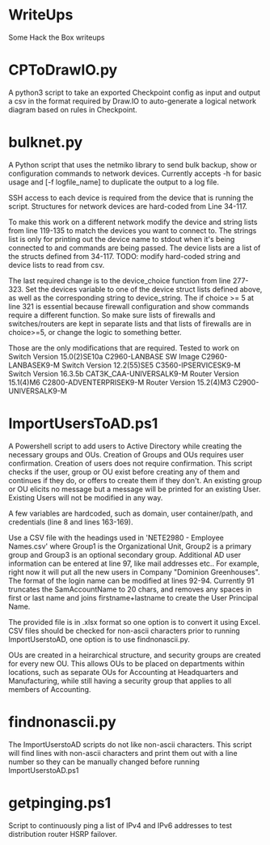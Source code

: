 # WriteUps
Some Hack the Box writeups

# CPToDrawIO.py
A python3 script to take an exported Checkpoint config as input and output a csv in the format required by Draw.IO to auto-generate a logical network diagram based on rules in Checkpoint. 

# bulknet.py
A Python script that uses the netmiko library to send bulk backup, show or configuration commands to network devices. 
Currently accepts -h for basic usage and [-f logfile_name] to duplicate the output to a log file.

SSH access to each device is required from the device that is running the script. Structures for network devices are hard-coded from Line 34-117.

To make this work on a different network modify the device and string lists from line 119-135 to match the devices you want to connect to. The strings list is only for printing out the device name to stdout when it's being connected to and commands are being passed. The device lists are a list of the structs defined from 34-117. TODO: modify hard-coded string and device lists to read from csv.

The last required change is to the device_choice function from line 277-323. Set the devices variable to one of the device struct lists defined above, as well as the corresponding string to device_string. The if choice >= 5 at line 321 is essential because firewall configuration and show commands require a different function. So make sure lists of firewalls and switches/routers are kept in separate lists and that lists of firewalls are in choice>=5, or change the logic to something better. 

Those are the only modifications that are required. Tested to work on 
Switch Version 15.0(2)SE10a C2960-LANBASE SW Image C2960-LANBASEK9-M
Switch Version 12.2(55)SE5 C3560-IPSERVICESK9-M
Switch Version 16.3.5b CAT3K_CAA-UNIVERSALK9-M
Router Version 15.1(4)M6 C2800-ADVENTERPRISEK9-M
Router Version 15.2(4)M3 C2900-UNIVERSALK9-M

# ImportUsersToAD.ps1
A Powershell script to add users to Active Directory while creating the necessary groups and OUs. Creation of Groups and OUs requires user confirmation. Creation of users does not require confirmation. This script checks if the user, group or OU exist before creating any of them and continues if they do, or offers to create them if they don't. An existing group or OU elicits no message but a message will be printed for an existing User. Existing Users will not be modified in any way.

A few variables are hardcoded, such as domain, user container/path, and credentials (line 8 and lines 163-169).

Use a CSV file with the headings used in 'NETE2980 - Employee Names.csv' where Group1 is the Organizational Unit, Group2 is a primary group and Group3 is an optional secondary group. Additional AD user information can be entered at line 97, like mail addresses etc.. For example, right now it will put all the new users in Company "Dominion Greenhouses". The format of the login name can be modified at lines 92-94. Currently 91 truncates the SamAccountName to 20 chars, and removes any spaces in first or last name and joins firstname+lastname to create the User Principal Name.

The provided file is in .xlsx format so one option is to convert it using Excel. CSV files should be checked for non-ascii characters prior to running ImportUserstoAD, one option is to use findnonascii.py.

OUs are created in a heirarchical structure, and security groups are created for every new OU. This allows OUs to be placed on departments within locations, such as separate OUs for Accounting at Headquarters and Manufacturing, while still having a security group that applies to all members of Accounting.

# findnonascii.py
The ImportUserstoAD scripts do not like non-ascii characters. This script will find lines with non-ascii characters and print them out with a line number so they can be manually changed before running ImportUserstoAD.ps1

# getpinging.ps1
Script to continuously ping a list of IPv4 and IPv6 addresses to test distribution router HSRP failover.
